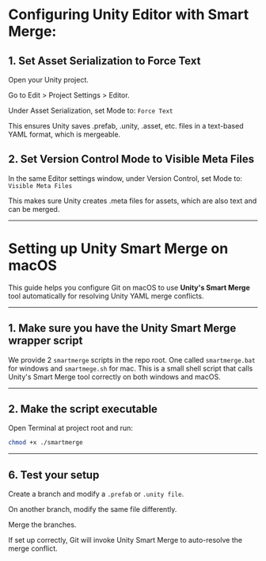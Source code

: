 # Configuring Unity Editor with Smart Merge:
## 1. Set Asset Serialization to Force Text
Open your Unity project.

Go to Edit > Project Settings > Editor.

Under Asset Serialization, set Mode to:
`Force Text`

This ensures Unity saves .prefab, .unity, .asset, etc. files in a text-based YAML format, which is mergeable.

## 2. Set Version Control Mode to Visible Meta Files
In the same Editor settings window, under Version Control, set Mode to:
`Visible Meta Files`

This makes sure Unity creates .meta files for assets, which are also text and can be merged.

---

# Setting up Unity Smart Merge on macOS

This guide helps you configure Git on macOS to use **Unity's Smart Merge** tool automatically for resolving Unity YAML merge conflicts.

---

## 1. Make sure you have the Unity Smart Merge wrapper script

We provide 2 `smartmerge` scripts in the repo root. One called `smartmerge.bat` for windows and `smartmege.sh` for mac. This is a small shell script that calls Unity's Smart Merge tool correctly on both windows and macOS.

---

## 2. Make the script executable

Open Terminal at project root and run:

```bash
chmod +x ./smartmerge
```
---
## 6. Test your setup
Create a branch and modify a `.prefab` or `.unity file`.

On another branch, modify the same file differently.

Merge the branches.

If set up correctly, Git will invoke Unity Smart Merge to auto-resolve the merge conflict.

